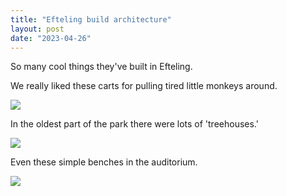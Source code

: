 ```yaml
---
title: "Efteling build architecture"
layout: post
date: "2023-04-26"
---
```


So many cool things they've built in Efteling.

We really liked these carts for pulling tired little monkeys around.

![](/assets/images/2023/20230327_151224-1024x461.jpg)

In the oldest part of the park there were lots of 'treehouses.'

![](/assets/images/2023/20230326_135522-1024x461.jpg)

Even these simple benches in the auditorium.

![](/assets/images/2023/20230326_164522-1024x461.jpg)
